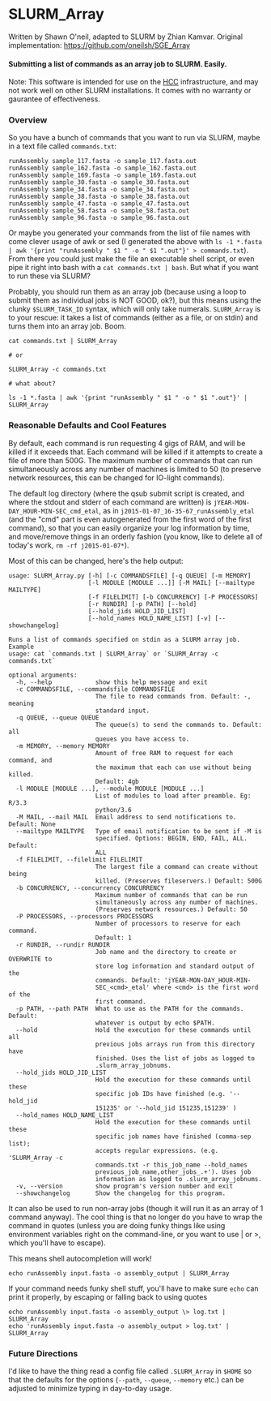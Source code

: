 # SLURM_Array

Written by Shawn O'neil, adapted to SLURM by Zhian Kamvar. Original implementation:
https://github.com/oneilsh/SGE_Array

#### Submitting a list of commands as an array job to SLURM. Easily.

Note: This software is intended for use on the [HCC](https://hcc-docs.unl.edu/display/HCCDOC/HCC+Documentation) infrastructure,
and may not work well on other SLURM installations. It comes with no warranty or gaurantee of effectiveness.

### Overview

So you have a bunch of commands that you want to run via SLURM, maybe in a text file called `commands.txt`:

```
runAssembly sample_117.fasta -o sample_117.fasta.out
runAssembly sample_162.fasta -o sample_162.fasta.out
runAssembly sample_169.fasta -o sample_169.fasta.out
runAssembly sample_30.fasta -o sample_30.fasta.out
runAssembly sample_34.fasta -o sample_34.fasta.out
runAssembly sample_38.fasta -o sample_38.fasta.out
runAssembly sample_47.fasta -o sample_47.fasta.out
runAssembly sample_58.fasta -o sample_58.fasta.out
runAssembly sample_96.fasta -o sample_96.fasta.out
```

Or maybe you generated your commands from the list of file names with come clever usage of awk or sed (I generated
the above with `ls -1 *.fasta | awk '{print "runAssembly " $1 " -o " $1 ".out"}' > commands.txt`). From
there you could just make the file an executable shell script, or even pipe it right into bash with a
`cat commands.txt | bash`. But what if you want to run these via SLURM?

Probably, you should run them as an array job (because using a loop to submit them as individual jobs is NOT GOOD, ok?),
but this means using the clunky `$SLURM_TASK_ID` syntax, which will only take numerals. `SLURM_Array` is
to your rescue: it takes a list of commands (either as a file, or on stdin) and turns them into an array job. Boom.

```
cat commands.txt | SLURM_Array

# or

SLURM_Array -c commands.txt

# what about?

ls -1 *.fasta | awk '{print "runAssembly " $1 " -o " $1 ".out"}' | SLURM_Array
```

### Reasonable Defaults and Cool Features

By default, each command is run requesting 4 gigs of RAM, and will be killed if it exceeds that. Each command
will be killed if it attempts to create a file of more than 500G. The maximum number of commands that can
run simultaneously across any number of machines is limited to 50 (to preserve network resources, this can
be changed for IO-light commands). 

The default log directory (where the qsub submit script is created, and where the stdout and stderr of
each command are written) is `jYEAR-MON-DAY_HOUR-MIN-SEC_cmd_etal`, as in `j2015-01-07_16-35-67_runAssembly_etal`
(and the "cmd" part is even autogenerated from the first word of the first command),
so that you can easily organize your log information by time, and move/remove things in an orderly fashion
(you know, like to delete all of today's work, `rm -rf j2015-01-07*`).

Most of this can be changed, here's the help output:

```
usage: SLURM_Array.py [-h] [-c COMMANDSFILE] [-q QUEUE] [-m MEMORY]
                      [-l MODULE [MODULE ...]] [-M MAIL] [--mailtype MAILTYPE]
                      [-f FILELIMIT] [-b CONCURRENCY] [-P PROCESSORS]
                      [-r RUNDIR] [-p PATH] [--hold]
                      [--hold_jids HOLD_JID_LIST]
                      [--hold_names HOLD_NAME_LIST] [-v] [--showchangelog]

Runs a list of commands specified on stdin as a SLURM array job. Example
usage: cat `commands.txt | SLURM_Array` or `SLURM_Array -c commands.txt`

optional arguments:
  -h, --help            show this help message and exit
  -c COMMANDSFILE, --commandsfile COMMANDSFILE
                        The file to read commands from. Default: -, meaning
                        standard input.
  -q QUEUE, --queue QUEUE
                        The queue(s) to send the commands to. Default: all
                        queues you have access to.
  -m MEMORY, --memory MEMORY
                        Amount of free RAM to request for each command, and
                        the maximum that each can use without being killed.
                        Default: 4gb
  -l MODULE [MODULE ...], --module MODULE [MODULE ...]
                        List of modules to load after preamble. Eg: R/3.3
                        python/3.6
  -M MAIL, --mail MAIL  Email address to send notifications to. Default: None
  --mailtype MAILTYPE   Type of email notification to be sent if -M is
                        specified. Options: BEGIN, END, FAIL, ALL. Default:
                        ALL
  -f FILELIMIT, --filelimit FILELIMIT
                        The largest file a command can create without being
                        killed. (Preserves fileservers.) Default: 500G
  -b CONCURRENCY, --concurrency CONCURRENCY
                        Maximum number of commands that can be run
                        simultaneously across any number of machines.
                        (Preserves network resources.) Default: 50
  -P PROCESSORS, --processors PROCESSORS
                        Number of processors to reserve for each command.
                        Default: 1
  -r RUNDIR, --rundir RUNDIR
                        Job name and the directory to create or OVERWRITE to
                        store log information and standard output of the
                        commands. Default: 'jYEAR-MON-DAY_HOUR-MIN-
                        SEC_<cmd>_etal' where <cmd> is the first word of the
                        first command.
  -p PATH, --path PATH  What to use as the PATH for the commands. Default:
                        whatever is output by echo $PATH.
  --hold                Hold the execution for these commands until all
                        previous jobs arrays run from this directory have
                        finished. Uses the list of jobs as logged to
                        .slurm_array_jobnums.
  --hold_jids HOLD_JID_LIST
                        Hold the execution for these commands until these
                        specific job IDs have finished (e.g. '--hold_jid
                        151235' or '--hold_jid 151235,151239' )
  --hold_names HOLD_NAME_LIST
                        Hold the execution for these commands until these
                        specific job names have finished (comma-sep list);
                        accepts regular expressions. (e.g. 'SLURM_Array -c
                        commands.txt -r this_job_name --hold_names
                        previous_job_name,other_jobs_.+'). Uses job
                        information as logged to .slurm_array_jobnums.
  -v, --version         show program's version number and exit
  --showchangelog       Show the changelog for this program.
```

It can also be used to run non-array jobs (though it will run it as an array of 1 command anyway). The cool
thing is that no longer do you have to wrap the command in quotes (unless you are doing funky things like
using environment variables right on the command-line, or you want to use | or >, which you'll have to escape).

This means shell autocompletion will work!

```
echo runAssembly input.fasta -o assembly_output | SLURM_Array
```

If your command needs funky shell stuff, you'll have to make sure `echo` can print it properly, by escaping
or falling back to using quotes

```
echo runAssembly input.fasta -o assembly_output	\> log.txt | SLURM_Array
echo 'runAssembly input.fasta -o assembly_output > log.txt' | SLURM_Array
```


### Future Directions

I'd like to have the thing read a config file called `.SLURM_Array` in `$HOME` so that the defaults
for the options (`--path`, `--queue`, `--memory` etc.) can be adjusted to minimize typing in
day-to-day usage.


